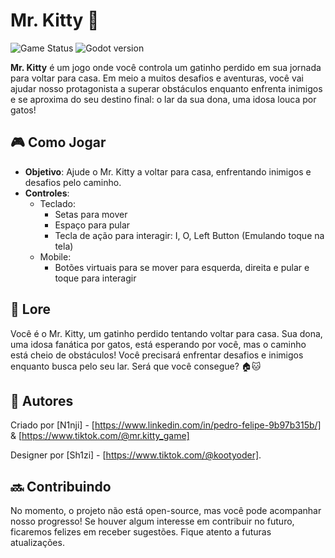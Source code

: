 # Mr. Kitty 🐾

![Game Status](https://img.shields.io/badge/status-active-brightgreen)  ![Godot version](https://img.shields.io/badge/engine-Godot%204.4-blue)

**Mr. Kitty** é um jogo onde você controla um gatinho perdido em sua jornada para voltar para casa. 
Em meio a muitos desafios e aventuras, você vai ajudar nosso protagonista a superar obstáculos enquanto enfrenta inimigos e se aproxima do seu destino final: o lar da sua dona, uma idosa louca por gatos!

## 🎮 Como Jogar

- **Objetivo**: Ajude o Mr. Kitty a voltar para casa, enfrentando inimigos e desafios pelo caminho.
- **Controles**:
  - Teclado:
    - Setas para mover
    - Espaço para pular
    - Tecla de ação para interagir: I, O, Left Button (Emulando toque na tela)
  - Mobile:
    - Botões virtuais para se mover para esquerda, direita e pular e toque para interagir

## 📝 Lore

Você é o Mr. Kitty, um gatinho perdido tentando voltar para casa. Sua dona, uma idosa fanática por gatos, 
está esperando por você, mas o caminho está cheio de obstáculos! Você precisará enfrentar desafios e inimigos enquanto busca pelo seu lar. Será que você consegue? 🏠🐱

## 📜 Autores

Criado por [N1nji] - [https://www.linkedin.com/in/pedro-felipe-9b97b315b/] & [https://www.tiktok.com/@mr.kitty_game]

Designer por [Sh1zi] - [https://www.tiktok.com/@kootyoder].

## 🔜 Contribuindo

No momento, o projeto não está open-source, mas você pode acompanhar nosso progresso! Se houver algum interesse em contribuir no futuro, ficaremos felizes em receber sugestões. Fique atento a futuras atualizações.
